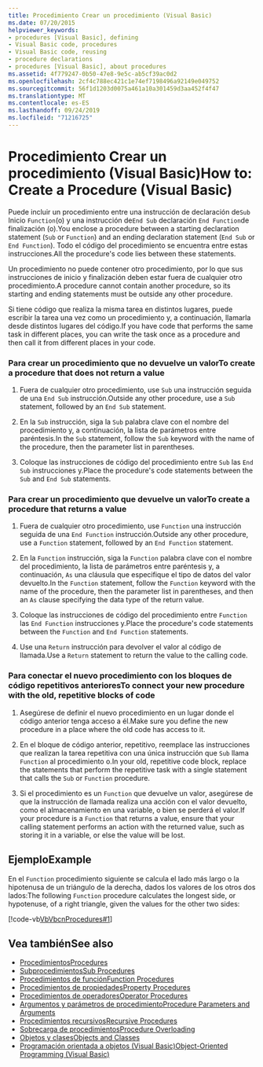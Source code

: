 ```yaml
---
title: Procedimiento Crear un procedimiento (Visual Basic)
ms.date: 07/20/2015
helpviewer_keywords:
- procedures [Visual Basic], defining
- Visual Basic code, procedures
- Visual Basic code, reusing
- procedure declarations
- procedures [Visual Basic], about procedures
ms.assetid: 4f779247-0b50-47e8-9e5c-ab5cf39ac0d2
ms.openlocfilehash: 2cf4c788ec421c1e74ef7198496a92149e049752
ms.sourcegitcommit: 56f1d1203d0075a461a10a301459d3aa452f4f47
ms.translationtype: MT
ms.contentlocale: es-ES
ms.lasthandoff: 09/24/2019
ms.locfileid: "71216725"
---
```

# <a name="how-to-create-a-procedure-visual-basic"></a><span data-ttu-id="7f97a-102">Procedimiento Crear un procedimiento (Visual Basic)</span><span class="sxs-lookup"><span data-stu-id="7f97a-102">How to: Create a Procedure (Visual Basic)</span></span>

<span data-ttu-id="7f97a-103">Puede incluir un procedimiento entre una instrucción de declaración de`Sub` Inicio `Function`(o) y una instrucción de`End Sub` declaración `End Function`de finalización (o).</span><span class="sxs-lookup"><span data-stu-id="7f97a-103">You enclose a procedure between a starting declaration statement (`Sub` or `Function`) and an ending declaration statement (`End Sub` or `End Function`).</span></span> <span data-ttu-id="7f97a-104">Todo el código del procedimiento se encuentra entre estas instrucciones.</span><span class="sxs-lookup"><span data-stu-id="7f97a-104">All the procedure's code lies between these statements.</span></span>

 <span data-ttu-id="7f97a-105">Un procedimiento no puede contener otro procedimiento, por lo que sus instrucciones de inicio y finalización deben estar fuera de cualquier otro procedimiento.</span><span class="sxs-lookup"><span data-stu-id="7f97a-105">A procedure cannot contain another procedure, so its starting and ending statements must be outside any other procedure.</span></span>

 <span data-ttu-id="7f97a-106">Si tiene código que realiza la misma tarea en distintos lugares, puede escribir la tarea una vez como un procedimiento y, a continuación, llamarla desde distintos lugares del código.</span><span class="sxs-lookup"><span data-stu-id="7f97a-106">If you have code that performs the same task in different places, you can write the task once as a procedure and then call it from different places in your code.</span></span>

### <a name="to-create-a-procedure-that-does-not-return-a-value"></a><span data-ttu-id="7f97a-107">Para crear un procedimiento que no devuelve un valor</span><span class="sxs-lookup"><span data-stu-id="7f97a-107">To create a procedure that does not return a value</span></span>

1. <span data-ttu-id="7f97a-108">Fuera de cualquier otro procedimiento, use `Sub` una instrucción seguida de una `End Sub` instrucción.</span><span class="sxs-lookup"><span data-stu-id="7f97a-108">Outside any other procedure, use a `Sub` statement, followed by an `End Sub` statement.</span></span>

2. <span data-ttu-id="7f97a-109">En la `Sub` instrucción, siga la `Sub` palabra clave con el nombre del procedimiento y, a continuación, la lista de parámetros entre paréntesis.</span><span class="sxs-lookup"><span data-stu-id="7f97a-109">In the `Sub` statement, follow the `Sub` keyword with the name of the procedure, then the parameter list in parentheses.</span></span>

3. <span data-ttu-id="7f97a-110">Coloque las instrucciones de código del procedimiento entre `Sub` las `End Sub` instrucciones y.</span><span class="sxs-lookup"><span data-stu-id="7f97a-110">Place the procedure's code statements between the `Sub` and `End Sub` statements.</span></span>

### <a name="to-create-a-procedure-that-returns-a-value"></a><span data-ttu-id="7f97a-111">Para crear un procedimiento que devuelve un valor</span><span class="sxs-lookup"><span data-stu-id="7f97a-111">To create a procedure that returns a value</span></span>

1. <span data-ttu-id="7f97a-112">Fuera de cualquier otro procedimiento, use `Function` una instrucción seguida de una `End Function` instrucción.</span><span class="sxs-lookup"><span data-stu-id="7f97a-112">Outside any other procedure, use a `Function` statement, followed by an `End Function` statement.</span></span>

2. <span data-ttu-id="7f97a-113">En la `Function` instrucción, siga la `Function` palabra clave con el nombre del procedimiento, la lista de parámetros entre paréntesis y, a continuación, `As` una cláusula que especifique el tipo de datos del valor devuelto.</span><span class="sxs-lookup"><span data-stu-id="7f97a-113">In the `Function` statement, follow the `Function` keyword with the name of the procedure, then the parameter list in parentheses, and then an `As` clause specifying the data type of the return value.</span></span>

3. <span data-ttu-id="7f97a-114">Coloque las instrucciones de código del procedimiento entre `Function` las `End Function` instrucciones y.</span><span class="sxs-lookup"><span data-stu-id="7f97a-114">Place the procedure's code statements between the `Function` and `End Function` statements.</span></span>

4. <span data-ttu-id="7f97a-115">Use una `Return` instrucción para devolver el valor al código de llamada.</span><span class="sxs-lookup"><span data-stu-id="7f97a-115">Use a `Return` statement to return the value to the calling code.</span></span>

### <a name="to-connect-your-new-procedure-with-the-old-repetitive-blocks-of-code"></a><span data-ttu-id="7f97a-116">Para conectar el nuevo procedimiento con los bloques de código repetitivos anteriores</span><span class="sxs-lookup"><span data-stu-id="7f97a-116">To connect your new procedure with the old, repetitive blocks of code</span></span>

1. <span data-ttu-id="7f97a-117">Asegúrese de definir el nuevo procedimiento en un lugar donde el código anterior tenga acceso a él.</span><span class="sxs-lookup"><span data-stu-id="7f97a-117">Make sure you define the new procedure in a place where the old code has access to it.</span></span>

2. <span data-ttu-id="7f97a-118">En el bloque de código anterior, repetitivo, reemplace las instrucciones que realizan la tarea repetitiva con una única instrucción que `Sub` llama `Function` al procedimiento o.</span><span class="sxs-lookup"><span data-stu-id="7f97a-118">In your old, repetitive code block, replace the statements that perform the repetitive task with a single statement that calls the `Sub` or `Function` procedure.</span></span>

3. <span data-ttu-id="7f97a-119">Si el procedimiento es un `Function` que devuelve un valor, asegúrese de que la instrucción de llamada realiza una acción con el valor devuelto, como el almacenamiento en una variable, o bien se perderá el valor.</span><span class="sxs-lookup"><span data-stu-id="7f97a-119">If your procedure is a `Function` that returns a value, ensure that your calling statement performs an action with the returned value, such as storing it in a variable, or else the value will be lost.</span></span>

## <a name="example"></a><span data-ttu-id="7f97a-120">Ejemplo</span><span class="sxs-lookup"><span data-stu-id="7f97a-120">Example</span></span>

 <span data-ttu-id="7f97a-121">En el `Function` procedimiento siguiente se calcula el lado más largo o la hipotenusa de un triángulo de la derecha, dados los valores de los otros dos lados:</span><span class="sxs-lookup"><span data-stu-id="7f97a-121">The following `Function` procedure calculates the longest side, or hypotenuse, of a right triangle, given the values for the other two sides:</span></span>

 [!code-vb[VbVbcnProcedures#1](~/samples/snippets/visualbasic/VS_Snippets_VBCSharp/VbVbcnProcedures/VB/Class1.vb#1)]

## <a name="see-also"></a><span data-ttu-id="7f97a-122">Vea también</span><span class="sxs-lookup"><span data-stu-id="7f97a-122">See also</span></span>

- [<span data-ttu-id="7f97a-123">Procedimientos</span><span class="sxs-lookup"><span data-stu-id="7f97a-123">Procedures</span></span>](index.md)
- [<span data-ttu-id="7f97a-124">Subprocedimientos</span><span class="sxs-lookup"><span data-stu-id="7f97a-124">Sub Procedures</span></span>](sub-procedures.md)
- [<span data-ttu-id="7f97a-125">Procedimientos de función</span><span class="sxs-lookup"><span data-stu-id="7f97a-125">Function Procedures</span></span>](function-procedures.md)
- [<span data-ttu-id="7f97a-126">Procedimientos de propiedades</span><span class="sxs-lookup"><span data-stu-id="7f97a-126">Property Procedures</span></span>](property-procedures.md)
- [<span data-ttu-id="7f97a-127">Procedimientos de operadores</span><span class="sxs-lookup"><span data-stu-id="7f97a-127">Operator Procedures</span></span>](operator-procedures.md)
- [<span data-ttu-id="7f97a-128">Argumentos y parámetros de procedimiento</span><span class="sxs-lookup"><span data-stu-id="7f97a-128">Procedure Parameters and Arguments</span></span>](procedure-parameters-and-arguments.md)
- [<span data-ttu-id="7f97a-129">Procedimientos recursivos</span><span class="sxs-lookup"><span data-stu-id="7f97a-129">Recursive Procedures</span></span>](recursive-procedures.md)
- [<span data-ttu-id="7f97a-130">Sobrecarga de procedimientos</span><span class="sxs-lookup"><span data-stu-id="7f97a-130">Procedure Overloading</span></span>](procedure-overloading.md)
- [<span data-ttu-id="7f97a-131">Objetos y clases</span><span class="sxs-lookup"><span data-stu-id="7f97a-131">Objects and Classes</span></span>](../objects-and-classes/index.md)
- [<span data-ttu-id="7f97a-132">Programación orientada a objetos (Visual Basic)</span><span class="sxs-lookup"><span data-stu-id="7f97a-132">Object-Oriented Programming (Visual Basic)</span></span>](../../concepts/object-oriented-programming.md)
